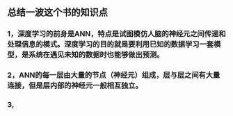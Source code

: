 ## 总结一波这个书的知识点
### 1，深度学习的前身是ANN，特点是试图模仿人脑的神经元之间传递和处理信息的模式。深度学习的目的就是要利用已知的数据学习一套模型，是系统在遇见未知的数据时也能够做出预测。
### 2，ANN的每一层由大量的节点（神经元）组成，层与层之间有大量连接，但是层内部的神经元一般相互独立。
### 3, 

